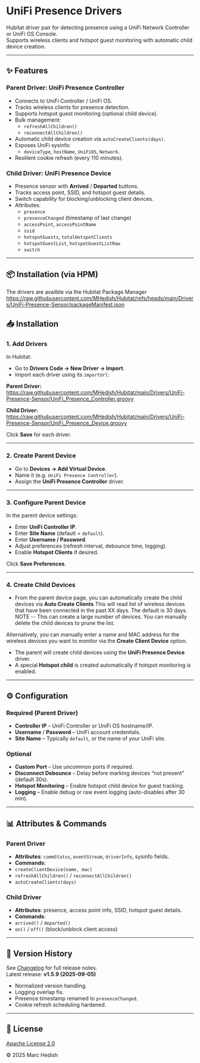 # UniFi Presence Drivers

Hubitat driver pair for detecting presence using a UniFi Network Controller or UniFi OS Console.  
Supports wireless clients and hotspot guest monitoring with automatic child device creation.

---

## ✨ Features

### Parent Driver: UniFi Presence Controller
- Connects to UniFi Controller / UniFi OS.
- Tracks wireless clients for presence detection.
- Supports hotspot guest monitoring (optional child device).
- Bulk management:
  - `refreshAllChildren()`
  - `reconnectAllChildren()`
- Automatic child device creation via `autoCreateClients(days)`.
- Exposes UniFi sysinfo:
  - `deviceType`, `hostName`, `UniFiOS`, `Network`.
- Resilient cookie refresh (every 110 minutes).

### Child Driver: UniFi Presence Device
- Presence sensor with **Arrived** / **Departed** buttons.
- Tracks access point, SSID, and hotspot guest details.
- Switch capability for blocking/unblocking client devices.
- Attributes:
  - `presence`
  - `presenceChanged` (timestamp of last change)
  - `accessPoint`, `accessPointName`
  - `ssid`
  - `hotspotGuests`, `totalHotspotClients`
  - `hotspotGuestList`, `hotspotGuestListRaw`
  - `switch`

---

## 📦 Installation (via HPM)

The drivers are availble via the Hubitat Package Manager
https://raw.githubusercontent.com/MHedish/Hubitat/refs/heads/main/Drivers/UniFi-Presence-Sensor/packageManifest.json

## 📥 Installation

### 1. Add Drivers
In Hubitat:  
- Go to **Drivers Code → New Driver → Import**.  
- Import each driver using its `importUrl`:  

**Parent Driver:**
https://raw.githubusercontent.com/MHedish/Hubitat/main/Drivers/UniFi-Presence-Sensor/UniFi_Presence_Controller.groovy

**Child Driver:**
https://raw.githubusercontent.com/MHedish/Hubitat/main/Drivers/UniFi-Presence-Sensor/UniFi_Presence_Device.groovy

Click **Save** for each driver.  

---

### 2. Create Parent Device
- Go to **Devices → Add Virtual Device**.  
- Name it (e.g. `UniFi Presence Controller`).  
- Assign the **UniFi Presence Controller** driver.  

---

### 3. Configure Parent Device
In the parent device settings:  
- Enter **UniFi Controller IP**.  
- Enter **Site Name** (default = `default`).  
- Enter **Username / Password**.  
- Adjust preferences (refresh interval, debounce time, logging).  
- Enable **Hotspot Clients** if desired.  

Click **Save Preferences**.  

---

### 4. Create Child Devices
- From the parent device page, you can automatically create the child devices via **Auto Create Clients**
This will read list of wireless devices that have been connected in the past XX days.  The default is 30 days.
NOTE -- This can create a large number of devices.  You can manually delete the child devices to prune the list.

Alternatively, you can manually enter a name and MAC address for the wireless devices you want to monitor via the **Create Client Device** option.

- The parent will create child devices using the **UniFi Presence Device** driver.  
- A special **Hotspot child** is created automatically if hotspot monitoring is enabled.  

---

## ⚙️ Configuration

### Required (Parent Driver)
- **Controller IP** – UniFi Controller or UniFi OS hostname/IP.
- **Username** / **Password** – UniFi account credentials.
- **Site Name** – Typically `default`, or the name of your UniFi site.

### Optional
- **Custom Port** – Use uncommon ports if required.
- **Disconnect Debounce** – Delay before marking devices “not present” (default 30s).
- **Hotspot Monitoring** – Enable hotspot child device for guest tracking.
- **Logging** – Enable debug or raw event logging (auto-disables after 30 min).

---

## 📊 Attributes & Commands

### Parent Driver
- **Attributes**: `commStatus`, `eventStream`, `driverInfo`, sysinfo fields.
- **Commands**:  
- `createClientDevice(name, mac)`  
- `refreshAllChildren()` / `reconnectAllChildren()`  
- `autoCreateClients(days)`  

### Child Driver
- **Attributes**: presence, access point info, SSID, hotspot guest details.  
- **Commands**:  
- `arrived()` / `departed()`  
- `on()` / `off()` (block/unblock client access)  

---

## 📝 Version History
See [Changelog](../../changelog.md) for full release notes.  
Latest release: **v1.5.9 (2025-09-05)**  
- Normalized version handling.  
- Logging overlap fix.  
- Presence timestamp renamed to `presenceChanged`.  
- Cookie refresh scheduling hardened.  

---

## 📜 License
[Apache License 2.0](https://www.apache.org/licenses/LICENSE-2.0)  

© 2025 Marc Hedish
